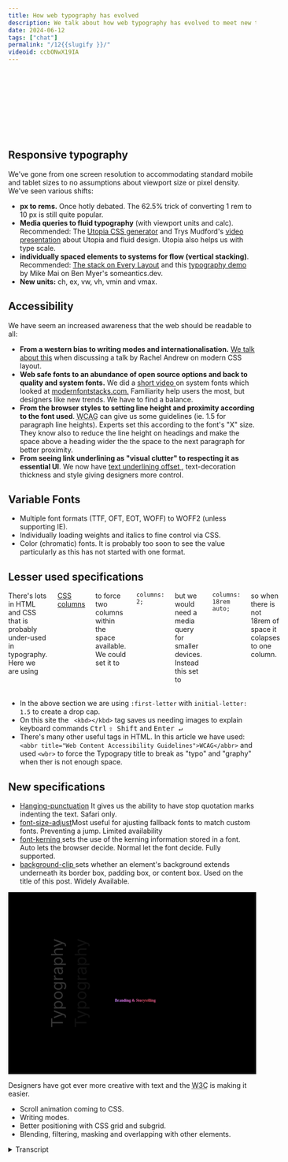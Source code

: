 ```yaml
---
title: How web typography has evolved
description: We talk about how web typography has evolved to meet new technological and social demands.
date: 2024-06-12
tags: ["chat"]
permalink: "/12{{slugify }}/"
videoid: ccbONwX19IA
---
```


<style>       
        .text-effect  {
            margin-block: 1rem;              
            font-size: 7rem;
            block-size:8rem;
            font-weight: 900;
            background:url("/img/typography-title.webp") center;
            background-size:cover;
            background-clip:text;
            -webkit-background-clip: text;   
            color: transparent;
            filter: drop-shadow(0.2rem 0.2rem  black) ;
        }
        
    h1 small{    
      font-size: var(--step-1);
      font-weight: 400;
      font-style: italic;
    }
    .columns{
    columns: 18rem auto;
    column-gap: var(--size-l)
    }
    
    .columns::first-letter{
      font-family: Georgia, 'Times New Roman', Times, serif;
      border: .2rem solid var(--brand);
      padding: .5rem;
      margin: 0 .6rem 0 0;
      initial-letter: 1.7;
    }
    
    
    :root {
      --color:hsl(240, 9%, 14%);
      --c1: hsl(355, 81%, 62%);
      --c2: hsl(293, 93%, 73%);
      --c3: hsl(240, 100%, 81%);
      --gradient: linear-gradient(
        60deg,
        var(--c3),
        var(--c2),
        var(--c1),
        var(--c2),
        var(--c3)
      );
      --scale-start: 0.1;
      --scale-end: 1.0;
      /* 
        linear easing generator
        https://linear-easing-generator.netlify.app/
      */
       --ease-elastic: linear(
        0, 0.186 2.1%, 0.778 7.2%, 1.027 9.7%, 1.133, 1.212, 1.264, 1.292 15.4%,
        1.296, 1.294, 1.285, 1.269 18.9%, 1.219 20.9%, 1.062 25.8%, 0.995 28.3%,
        0.944 31.1%, 0.93, 0.921, 0.92 35.7%, 0.926, 0.94 39.7%, 1.001 47%, 1.014,
        1.021 52.4%, 1.02 56.4%, 1 65.5%, 0.994 70.7%, 1.001 88.4%, 1
      );
      --ease-bounce-out: cubic-bezier(0.34, 1.56, 0.64, 1);
    }
    
    @media (prefers-reduced-motion) {
      :root {
        --scale-start: var(--scale-end);
        --ease-elastic: ease-out;
        --ease-bounce-out: ease-out;
      }
    }
    
    .text {
      font-family:Georgia, serif;
      background-image: var(--gradient);
      font-size: 5rem;
      background-clip: text;
      -webkit-background-clip: text;
      color: transparent;
      block-size:5rem;
    }
    
    @supports (animation-timeline: view()) {
      .box {
        animation: trigger steps(1) both, fade linear both;
        animation-timeline: view();
        animation-range: entry 40% contain 40%;
      }
    
      .text {
        animation: pop-back 1s var(--ease-bounce-out) forwards;
      }
    
      @container style(--animate: true) {
        .text {
          animation: pop 1s var(--ease-elastic) forwards,
            text-gradient 500Ms cubic-bezier(0, 0.55, 0.45, 1) forwards;
        }
      }
    }
    
    @keyframes fade {
      from {
        opacity: 0;
      }
      to {
        opacity: 1;
      }
    }
    
    @keyframes trigger {
      to {
        --animate: true;
      }
    }
    
    @keyframes pop {
      from {
        scale: var(--scale-start);
      }
      to {
        scale: var(--scale-end);
      }
    }
    
    @keyframes text-gradient {
      100% {
        background-position: 10% center;
      }
    }
    
    @keyframes pop-back {
      from {
        scale: var(--scale-end);
      }
      to {
        color: var(--color);
        scale: var(--scale-start);
      }
    }
    
    
    .w-mode{
       writing-mode: vertical-lr;
       font-size: 2rem; 
       transform: rotate(180deg);
       margin:0 1rem 0 0 ; 
       filter: drop-shadow( -3rem 0 rgba(25, 25, 25, 0.339))  brightness(200%);
    }
    
    .box {
    display: grid; 
    grid-template-columns: 6rem auto;
    align-items: end;
    background-color:black;
    padding:5rem;
    }
    
    .box h2{
      margin-inline-start:-1rem; 
      font-size: var(--step-5);     
    }

    code{
      display:inline;
    }

    
</style>

<p class="text-effect">Typo<wbr>graphy</p>
<h2>Responsive typography</h2>  

<p>We've gone from one screen resolution to accommodating standard mobile and tablet sizes to no assumptions about viewport size or pixel density.  We've seen various shifts:</p>

<ul>
 <li><strong>px to rems.</strong>  Once hotly debated. The 62.5% trick of converting 1 rem to 10 px is still quite popular.</li>
 <li><strong>Media queries to fluid typography</strong> (with viewport units and calc). Recommended: The <a href="https://utopia.fyi/" target="_blank" rel="noopener noreferrer">Utopia CSS generator</a> and Trys Mudford's <a href="https://www.youtube.com/watch?v=xd6wSHqGreQ" target="_blank" rel="noopener noreferrer">video presentation</a> about Utopia and fluid design. Utopia also helps us with type scale.</li>

 <li><strong>individually spaced elements to systems for flow (vertical stacking)</strong>. Recommended: <a href="https://every-layout.dev/layouts/stack/" target="_blank" rel="noopener noreferrer">The stack on Every Layout</a>  and this <a href="https://someantics.dev/great-typography-with-modern-css/" target="_blank" rel="noopener noreferrer">typography demo</a> by Mike Mai on Ben Myer's someantics.dev.</li>

 <li><strong>New units:</strong> ch, ex, vw, vh, vmin and vmax. </li>
</ul>

<h2>Accessibility </h2>

We have seem an increased awareness that the web should be readable to all:

<ul>
 <li><strong>From a western bias to writing modes and internationalisation.</strong> <a href='/3'>We talk about this</a> when discussing a talk by Rachel Andrew on modern CSS layout.</li>

 <li><strong>Web safe fonts to an abundance of open source options and back to quality and system fonts.</strong> We did a <a href='/learn/3'>short video </a>on system fonts which looked at <a href="https://modernfontstacks.com/" target="_blank" rel="noopener noreferrer">modernfontstacks.com.</a>  Familiarity help users the most, but designers like new trends. We have to find a balance.</li>

 <li><strong>From the browser styles to setting line height and proximity according to the font used</strong>. <abbr title="The Web Content Accessibility Guidelines">WCAG</abbr> can give us some guidelines (ie. 1.5 for paragraph line heights). Experts set this according to the font's "X" size. They know also to reduce the line height on headings and make the space above a heading wider the the space to the next paragraph for better proximity. </li>

 <li><strong>From seeing link underlining as "visual clutter" to respecting it as essential UI</strong>. We now have <a href="https://developer.mozilla.org/en-US/docs/Web/CSS/text-underline-offset" target="_blank" rel="noopener noreferrer">text underlining offset </a>, text-decoration thickness and style giving designers more control.</li>
</ul>

<h2>Variable Fonts</h2>

<ul>
 <li>Multiple font formats (TTF, OFT, EOT, WOFF) to WOFF2 (unless supporting IE).</li>

 <li>Individually loading weights and italics to fine control via CSS.</li>
 <li>Color (chromatic) fonts. It is probably too soon to see the value particularly as this has not started with one format.
 </li>
</ul>

<section class="wide">

<h2>Lesser used specifications</h2>   

<div class="columns">
There's lots in HTML and CSS that is probably under-used in typography.  Here we are using <a href="https://developer.mozilla.org/en-US/docs/Web/CSS/columns" target="_blank" rel="noopener noreferrer">CSS columns</a> to force two columns within the space available. We could set it to <code>columns: 2;</code> but we would need a media query for smaller devices. Instead this set to <code>columns: 18rem auto;</code> so when there is not 18rem of space it colapses to one column.    
</div>
<br>
</section>
<ul>

<li>In the above section we are using <code>:first-letter</code> with <code>initial-letter: 1.5</code> to create a drop cap.</li>

<li> On this site the <code> &lt;kbd&gt;&lt;/kbd&gt;</code> tag saves us needing images to explain keyboard commands <kbd>Ctrl</kbd>  <kbd>⇧ Shift</kbd> and <kbd>Enter ↵ </kbd> </li>

<li>There's many other useful tags in HTML. In this article we have used: <code>&lt;abbr title=&quot;Web Content Accessibility Guidelines&quot;&gt;WCAG&lt;/abbr&gt;</code> and used <code>&lt;wbr&gt;</code> to force the Typograpy title to break as "typo" and "graphy" when ther is not enough space. </li>
</ul>


<h2>New specifications </h2>

<ul>
<li><a href="https://developer.mozilla.org/en-US/docs/Web/CSS/hanging-punctuation" target="_blank" rel="noopener noreferrer">Hanging-punctuation</a> It gives us the ability to have stop quotation marks indenting the text. Safari only.</li>

<li><a href="https://developer.mozilla.org/en-US/docs/Web/CSS/font-size-adjust" target="_blank" rel="noopener noreferrer">font-size-adjust</a>Most useful for ajusting fallback fonts to match custom fonts. Preventing a jump. Limited availability </li>

<li><a href="https://developer.mozilla.org/en-US/docs/Web/CSS/font-kerning" target="_blank" rel="noopener noreferrer">font-kerning </a> sets the use of the kerning information stored in a font. Auto lets the browser decide. Normal let the font decide. Fully supported.</li>

<li><a href="https://developer.mozilla.org/en-US/docs/Web/CSS/background-clip" target="_blank" rel="noopener noreferrer">background-clip </a> sets whether an element's background extends underneath its border box, padding box, or content box. Used on the title of this post. Widely Available.</li>
</ul>


<div class="box popout">
<p><span class="w-mode">Typography</span></p> 
<h2 class="text pop">Branding & Storytelling</h2>    
</div>


<p>Designers have got ever more creative with text and the <abbr title="Worldwide Web Consoritum">W3C</abbr> is making it easier.</p>

<ul>
<li>Scroll animation coming to CSS.</li>
<li>Writing modes.</li>
<li>Better positioning with CSS grid and subgrid.</li>
<li> Blending, filtering, masking and overlapping with other elements.</li>
</ul>

<details>
<summary>Transcript</summary>                 
<p>[00:00:05] <strong>Nathan Wrigley: </strong>Welcome to the No Script show about modern web design, where we look at what we can build today with minimal software and skills.</p>
<p>Today we&#8217;re talking about how web typography has evolved to meet new technological and social demands. We can&#8217;t cover all the new CSS properties and units or fully explore what is possible with variable fonts, but we might be able to understand modern web typography through its changing history. David.</p>
<p>How comfortable are you with the topic of typography? Now there&#8217;s a leading question.</p>
<p>[00:00:37] David Waumsley: Yeah. not very, I always feel intimidated. We were talking about this earlier. I think we both feel that when people really know their stuff, when they&#8217;ve got design training, they know stuff and it&#8217;s almost a secret language.</p>
<p>I think that&#8217;s a club. Yep. I dunno the secret handshake to get in, but I&#8217;m learning stuff and it&#8217;s becoming more important to me all the time and</p>
<p>[00:01:02] <strong>Nathan Wrigley: </strong>think it never felt at the beginning when I was doing websites, it never felt like an important thing. And then I&#8217;d open up a book. So when books were the way that you learn about the internet, I&#8217;d open up a book and I&#8217;d see.</p>
<p>somebody getting into typography and my eyes would just glaze over. there&#8217;d be charts pointing to the corners of letters and the kerning and all of that kind of thing. And I think I don&#8217;t need to know any of this. it&#8217;s hard enough getting the pixels on the page, just I&#8217;ll use whatever font comes my way.</p>
<p>but you&#8217;re right. And I, feel like a lot of people who have been, very good, capable, thoughtful about typography, I. Maybe they have some background in graphic design, a history of working in graphic design, or maybe they went to some art college or something like that. So there has been a feeling that it&#8217;s in a domain that I don&#8217;t, usually circulate in.</p>
<p>[00:01:53] David Waumsley: I know. And you were showing me some of the books that were on your shelf there. Yeah. You&#8217;ve got things by Elliot J Stock and, what was it? Mark Bolton. Mark Bolton.</p>
<p>[00:02:00] <strong>Nathan Wrigley: </strong>The, the Designing for the Web, it&#8217;s an old book now, but open it up and it&#8217;s full of this typography stuff and, actually interestingly.</p>
<p>I don&#8217;t think that information in that book has probably aged. If you were to look at screenshots of websites, that will be terribly outta date. &#8217;cause that book&#8217;s probably about 12, maybe older, maybe as much as 15 years old, I&#8217;m not sure. the, layouts and the capabilities and the screenshots of the websites, they&#8217;re really out of date now and you almost smirk looking at them.</p>
<p>But the typography information. It looks as fresh today as it ever did. So that&#8217;s curious. It&#8217;s this stuff is old.</p>
<p>[00:02:40] David Waumsley: Yeah. And I think what we&#8217;re talking about is how we&#8217;ve translated some of that historically onto the web here. We&#8217;ve not worried about it &#8217;cause we&#8217;ve been limited in what we could do When we started with the web, when we started, we.</p>
<p>You had those website fonts anyway, but, but I, and I think there&#8217;s also errors that we&#8217;ve never even thought of that you and I both been exposed to you particularly &#8217;cause you&#8217;ve interviewed a lot of people who are knowledgeable about this. So there&#8217;s a lot of things like knowing a readable character length, across the page, something that&#8217;s comfortable to read with, something generally under about 70 characters or something.</p>
<p>Underline in text, which we&#8217;ll talk about links as we&#8217;ll talk about. And, Just generally. also we tended to center things, didn&#8217;t we? Yeah. Blocks of paragraphs, which were hard to read. So I think there&#8217;s a lot of things that you and I would&#8217;ve picked up because it&#8217;s coming even to, those communities in WordPress.</p>
<p>We, pick up from a lot of people knowledgeable in that, about that kind of stuff. But</p>
<p>[00:03:40] <strong>Nathan Wrigley: </strong>yeah. Yeah, whenever I&#8217;ve spoken to somebody who is deeply embedded in this kind of thing, I am profoundly. Interested in the level of detail that you can get to with typography? Yeah, we&#8217;re, obviously, in this episode, we&#8217;re gonna scratch almost none of the surface even.</p>
<p>We&#8217;re just, we&#8217;re just touching the merest bit of it. But when you get into it, all of the different bits and pieces that make up a letter, there&#8217;s so many words that are, ligatures and kerning and all of these different things, and I don&#8217;t know what most of them are. Having a conversation though with these people always leaves me feeling, wow, there&#8217;s a, that literally is a career just in that, just in learning typography.</p>
<p>But, I think it&#8217;s, I think it&#8217;s not, I think the ship has sailed for me. David. No, I think</p>
<p>[00:04:33] David Waumsley: we can start to, we can implement a lot of stuff that sat there. I think what makes me interested in it is. Following on from my last chat, we were talking about how difficult it is with images that I know even from the early web when I could look at somebody who knows typography, they can lay out a beautiful site with text only and I just think I wanna be able to do that.</p>
<p>Yeah. Anyway, shall we bring up the show notes?</p>
<p>[00:04:56] <strong>Nathan Wrigley: </strong>Yeah, indeed. Indeed. Here we go. Okay, I&#8217;ll just quick plug about this website, So you are looking at, if you are looking at this and not listening to it, but if you are listening to it and want to look at it, go to no script show. So that&#8217;s the url, no script show, and then forward slash whatever episode we&#8217;re talking about.</p>
<p>So this is episode 11. no script show slash 11. We&#8217;ll get you to this page. And what a, fantastic start you&#8217;ve made at the top there, David. That looks like an image. Surely it&#8217;s an image. Yeah.</p>
<p>[00:05:32] David Waumsley: it&#8217;s type, it&#8217;s just using, I think, a fairly new property where we can, and I always forget what the name of it, I mention it later in the notes, so we&#8217;ll come to it.</p>
<p>But it&#8217;s a, basically a clipping two type. And then we can put an image showing through, so the, type is transparent and the image underneath it is clipped in it. So yeah, I thought I needed to do something a little bit fancy for this episode, yeah.</p>
<p>[00:05:54] <strong>Nathan Wrigley: </strong>But that is really, lovely, isn&#8217;t it? Because just, the evolution of that in the day when we began, that was possible, but only as an image without a doubt.</p>
<p>and it&#8217;s not. it, I, don&#8217;t know how many people deploy this kind of typography, but that looks profoundly nice. it may not to be ev everybody&#8217;s palette, the colors or what have you, but look at what&#8217;s possible. Yeah. It&#8217;s copy pastable. It is the word typography on a screen.</p>
<p>But you&#8217;ve got all these lovely flowing colors in the background and it really sets it off. It&#8217;s really alive at the very beginning, so Bravo. Lovely job. Yeah, thank you.</p>
<p>[00:06:34] David Waumsley: okay. Should we start with, we&#8217;re looking at changes, so we&#8217;ll start with the biggest change probably is the, responsive web and how typography had to change.</p>
<p>So</p>
<p>So we&#8217;ll start talking, I think about responsive typography because we&#8217;ve gone from that single screen resolution that we could all work to.</p>
<p>So it&#8217;s similar to print. Then we&#8217;ve gone to. Responsive when we first got our sort of standard sizes for our most mobiles and tablets to now when we can make no assumptions about the viewport size of that our users have, or the pixel density as well that comes with those devices. So we, that&#8217;s meant that we&#8217;ve had quite a few shifts really, that the first one is from pixels to Rems as our unit for working with type.</p>
<p>And I think with that I&#8217;ve put down that it was once hotly debated. and it was up till quite recently, I think, with a lot of people still preferring pixels, still backwards looking on this, but I. And we were talking about this earlier, it&#8217;s, been a recommendation for s from the W three C since we&#8217;ve had CSS three, which is going back to 1999.</p>
<p>So 20,</p>
<p>[00:07:52] <strong>Nathan Wrigley: </strong>25 years that everybody&#8217;s ignored it. Yeah, but that&#8217;s because that&#8217;s, largely because. They weren&#8217;t able to use it. The browsers didn&#8217;t keep up. Exactly right. Exactly. Yeah.</p>
<p>[00:08:05] David Waumsley: And I think it still continued on because, It&#8217;s, not just that, that the technology wasn&#8217;t there to allow us with rems, it&#8217;s just that we&#8217;re so used.</p>
<p>people have to convert often from a pixel perfect design onto the web, and they&#8217;re used to working with pixels rather than, having something which is just non-static at all with rems. But I think the argument&#8217;s over, and I don&#8217;t think you&#8217;ll find any experts that will. For pixels now because of the accessibility, because of the fact that it is.</p>
<p>you&#8217;re unable a user&#8217;s unable then to change their browser settings if they want something large and have that honored and have everything, proportionately changed. So I think REMS is definitely it because it&#8217;s more manageable, it&#8217;s more scalable. You, can change your mind about the overall size quite easily by changing the root percentage.</p>
<p>[00:08:59] <strong>Nathan Wrigley: </strong>But, I guess a reason for. This not becoming the default also is because it&#8217;s so much less intuitive to understand. It&#8217;s there&#8217;s, some weird number that you put in there which isn&#8217;t necessarily an integer. And because of that it&#8217;s hard to ga gauge what that means. And based upon what you&#8217;ve got as the root font size them, it might look different.</p>
<p>Whereas with a pixel you put in 30 and assuming you&#8217;re using the same font throughout the website, you know what that&#8217;s gonna look like. And. 15 will be smaller by this exact amount, and 50 will be bigger by this exact amount. But, but it doesn&#8217;t allow for the capacity to change it. I guess a trick in the page builders that we&#8217;ve used is to use media queries and then change the font size within the mobile view and all of this kind of thing.</p>
<p>But, better to just set it up once and get it right with, leading onto the next point, media queries and fluid typography.</p>
<p>[00:09:59] David Waumsley: Yeah, exactly. REMS on their own. I, suppose they weren&#8217;t as convincing us pixels and why the debate went on until we really got, viewport units and calc allowing us to move from media queries where we&#8217;re saying, okay, it&#8217;s gonna be this pixels at.</p>
<p>This view port width and there&#8217;s gonna be, now we&#8217;ve moved to fluid tire topography where we can use Cal and let the browser calculate it first. So I guess why the, why we&#8217;ve everybody&#8217;s accepted REMS now is because of the fact we could use fluid typography and we&#8217;ve got these generators that takes all of the chore outta the maths.</p>
<p>And my recommended one is the utopia. One, and there&#8217;s a presentation I&#8217;ve linked to it on the show notes there, which is worth watching by Tris Midford, who talks about not only their tool and what they&#8217;re doing with it, but just generally fluid design. And it&#8217;s made it so much easier because now, if I want to do anything now, I just go over to their tool and I say.</p>
<p>And it starts with pixels. You put in what you want, right at the smallest size, your base layer</p>
<p>[00:11:04] <strong>Nathan Wrigley: </strong>going. Yeah. Yeah.</p>
<p>[00:11:05] David Waumsley: You say, what do you imagine the pixels to be there? What do you imagine its largest size that you are accommodating. Put the pixel value expected and it does the calculation between those two points.</p>
<p>And it also allows you to change the typography scale, which is. Another thing again, which makes typography so much better. It&#8217;s like musical notes. There are set types of scales that you do, so the spacing, and it will do all that for you. So as it&#8217;s condensing down to a mobile, the type of scale that you might have at a large size.</p>
<p>There needs to be less space between, the lettering and stuff. the text itself,</p>
<p>[00:11:39] <strong>Nathan Wrigley: </strong>I, confess I&#8217;ve not used that tool, but it sounds like a really valuable thing. So just in case you&#8217;re listening to this on the audio, Google Utopia, CSS generator, and if you are able to get to our show notes, there&#8217;s a link.</p>
<p>Directly there, so I should probably check that out. I confess I didn&#8217;t.</p>
<p>[00:11:58] David Waumsley: No, there&#8217;s a num I, I&#8217;ve done a small video where I&#8217;ve mentioned it as well and using it, and I, it&#8217;s my favorite one. There&#8217;s a lot of ones out there. Why I like it is because they&#8217;re, they use it all the time. There&#8217;s a few good designers.</p>
<p>Andy Bell is one of them who uses it. All the time. and they&#8217;re using it in Clear Left, which is, Jeremy Keith&#8217;s agency as well. So they&#8217;re supporting it. So they&#8217;re really keeping up to date on things that are changing with typography as well. So that&#8217;s why I like theirs above all others, but Okay.</p>
<p>Yeah. Yeah. and it&#8217;s got other things that go with it. Spacing as well, which I used. yeah, so I think, yeah, I never connected the dots until we started talking about the whole REM thing, but I think it&#8217;s, everybody&#8217;s jumped to rems when you can see, you can use the fluid typography.</p>
<p>So that seems to be the way I.</p>
<p>[00:12:47] <strong>Nathan Wrigley: </strong>We should probably say at this point what the fluid ty, what fluid typography is, and if you&#8217;ve never en encountered it, and you are using, I don&#8217;t know, media queries to change bluntly, you&#8217;ve got a, I don&#8217;t know, a, font sizing pixels for desktop, a font sizing pixels for tablet, and a font sizing pixels for anything less than tablet.</p>
<p>Call it mobile, then. This is different. This is where the, this is the allowance with fluid typography. That the, width, it&#8217;s, it is a complete linear scale. If you, enlarge the, view port, given the constraints or what, what CSS you use, the typography will just grow proportionately and then reach some sort of maximum.</p>
<p>So if you&#8217;re on, like a giant eight K monitor, it&#8217;s not, gonna be truly enormous. It&#8217;ll max out at some point that you set. But, it&#8217;s beautiful watching it when you actually just grab the handles of your browser and reduce, enlarge, reduce enlarge, and you see the font size growing and shrinking.</p>
<p>And actually if, you think about that&#8217;s what we should always have had. I. I wish we had that, but we didn&#8217;t, tech technology didn&#8217;t allow for it, but that&#8217;s exactly what you want, right? I&#8217;m on this size device and it&#8217;s halfway between this and this. So the font is there and it&#8217;s perfectly aligned for the viewport that I&#8217;ve got.</p>
<p>Yeah. it&#8217;s a shame that it&#8217;s now a new thing rather than this has been around forever and ever since the dawn of the internet. And it&#8217;s a kind</p>
<p>[00:14:13] David Waumsley: of compromise with it. &#8217;cause I think when it first came out with the fluid typography, it was just saying, oh, we could use viewport width now to do everything right.</p>
<p>And then you realize that you have to anchor that a little bit with a REM in there to make sure that, because if you do that, then users can&#8217;t zoom out on their browser. So you there&#8217;s a strange anchor and the mass of it become very difficult. So you are not absolutely fully assure, unless you, move.</p>
<p>Your browser to see how it&#8217;s responding. But it does get over that big hiccup in the fact that once where we have used the responsive to set them to our known mobiles and tablet sizes, we found that many are just before the break point that you might be reaching and then suddenly their text is out proportion to the size of their device.</p>
<p>Yeah. And you get this horrible jump in, so it gets rid of that. Yeah. And it&#8217;s, it is lovely, isn&#8217;t it? yeah. I think another thing that&#8217;s changed, at least for me, this might be my ignorance, but there&#8217;s a sort of move away, I think from our browsers would generally sort out the spacing on an element by element.</p>
<p>Basis, or we would style elements. we would put the margins of the paddings that we wanted on our individual elements. Now, I think there&#8217;s more of an interest in looking at flow because we want to control uniformly the. The space that we&#8217;ve got between our paragraphs and stuff. So there are a couple of, again, a couple of things that I would recommend for this.</p>
<p>One is the stack, which is on every layout, which is, again, Andy Bell, who I&#8217;ve mentioned, and probably a key person behind this is Hayden Pickering, because 10 years ago now, he came up with something called. atomic, which you called the No, it was the Lobotomized Owl. Oh, this little selector.</p>
<p>yeah. Yeah. it&#8217;s, he always had this problem, so if you put pad in padding on the bottom of your paragraphs, then the last paragraph would always have that padding that you didn&#8217;t want. So he&#8217;s used this little technique to be able to. Effectively set it on the top of your paragraph, but by using these Lobotomized owl, it&#8217;s a child so that, so he doesn&#8217;t select the first one.</p>
<p>so there&#8217;s something that you can uniform the spaces. And there&#8217;s also a wonderful demo as well. Definitely recommended. I wanna watch it again by, Mike. May who&#8217;s a really good person on typography and he is got lots of tools as well, that you can use, but is on a show by Ben Meyers called some antics Do dev.</p>
<p>Oh, that&#8217;s clever Semantic. I love what a clever name. Yeah, And you&#8217;ve gotta watch that. if you&#8217;re really into typography, I&#8217;ve gotta watch it again. &#8217;cause I didn&#8217;t, it went over my head. But it really discusses that whole idea of flow and he sets it more manually. But, yeah, and I think that&#8217;s a kind of fairly new thing.</p>
<p>[00:17:07] <strong>Nathan Wrigley: </strong>Again, links in the show notes, both of those things. The stack and the typography demo by Mike May, my, I&#8217;m not sure, is in the show notes. And then we&#8217;ve got these new units, which honestly I don&#8217;t know anywhere near enough about, so I&#8217;m hoping that you are actually gonna school me here. This&#8217;ll be interesting.</p>
<p>Yeah,</p>
<p>[00:17:27] David Waumsley: I&#8217;m pretty poor on them. One that I do use. So we&#8217;ve got ch which is for character, so we can set our. Width of things by the character length, which is really, useful for that problem that I mentioned earlier about the fact that we tend to, or I did, tend to put too many words. I. On a full view.</p>
<p>so it&#8217;s not very readable. You can set with your character length, and that&#8217;s what I&#8217;m doing actually on the site that you&#8217;re looking at. So what&#8217;s setting the length of the inner container here is the characters. I think it&#8217;s set at 70. So effectively the text within that can expand beyond that. So a lot of people are using that in part of the responsive design.</p>
<p>if you set that maximum on all of your paragraphs, then wherever you&#8217;re gonna place &#8217;em in your design, you know it&#8217;s going to be. Fairly readable, you said?</p>
<p>[00:18:15] <strong>Nathan Wrigley: </strong>Yeah. That&#8217;s</p>
<p>[00:18:15] David Waumsley: interesting.</p>
<p>[00:18:16] <strong>Nathan Wrigley: </strong>Okay. That&#8217;s fascinating.</p>
<p>[00:18:17] David Waumsley: Yeah, and something I don&#8217;t think I&#8217;ve ever used yet, which is X, the Ex.</p>
<p>Which is ex Yeah. I&#8217;ve never used this. No, it&#8217;s based, it&#8217;s a little bit like M&#8217;S are based on the, the font, M size, and we get REMS from that because we get root elements. X is the same. It&#8217;s something in typography, which again, I don&#8217;t understand, which is set in the, height of the X basically is something measuring.</p>
<p>So when you get clever people like Mike May, who knows how to use these, they will actually use that value for setting the heights. They will use that for. Knowing what is the correct line height to put according to the font that you&#8217;re using? Yeah,</p>
<p>[00:18:59] <strong>Nathan Wrigley: </strong>this rings a bell. it&#8217;s got, it has got some characteristic of the letter X, hasn&#8217;t it?</p>
<p>And I can&#8217;t remember why that letter in particular. Maybe it&#8217;s just got certain height or width ratio. Yeah. Can&#8217;t remember, but yeah. Okay. That&#8217;s fascinating. So not the letter X, but EX in this case. Yeah,</p>
<p>[00:19:18] David Waumsley: EX in this case. I&#8217;ve never used it yet, but it&#8217;s really for, if you do understand that you might be setting certain things against the, X value of the font if you really understand the font you are using.</p>
<p>So you are styling into that. Yeah, it goes a bit above me. And then of course we got the. We&#8217;ve already talked about them. We&#8217;ve got the sort of a viewport width of Viewport height. We can start using an viewport minimum of Viewport Max. And someone like Mike May, again, I really don&#8217;t use V Max yet, but he might use it to section the sort of space he will put on sections of his site.</p>
<p>So his header, his footer, his main, The leftover space at the bottom, he&#8217;ll be setting this to percentage. So depending on the browser itself, it will allow a little bit more space or less as needed. So again, it&#8217;s, it&#8217;s one way of doing it. But again, I use other things in Utopia for spacing to, set spacing so it changes according to the size of the viewport.</p>
<p>So there&#8217;s lots of different ways to skin this particular cat, I think.</p>
<p>[00:20:19] <strong>Nathan Wrigley: </strong>Yeah. And no doubt a Google around each of these will give you, yeah, a lot more information. But yeah, some of those a mystery to me. Some of them I&#8217;ve definitely used. Okay. Shall we move on? Yeah. Yeah. Accessibility.</p>
<p>[00:20:33] David Waumsley: again, that&#8217;s a big.</p>
<p>awareness boost that we&#8217;ve had recently over accessibility, maybe because it&#8217;s becoming law for us. So if we do it professionally, I guess we should be aware of these things. So there&#8217;s a lot of changes there. we&#8217;ve talked about this before. There&#8217;s, we&#8217;ve really gone from this western bias on the web to now having writing modes and internationalization.</p>
<p>Yeah. So we, I think we talked, Rachel Andrews talked about that when we were talking. I think it was in episode three when we talked about how we need to know this concept to know our CSS layouts. But there are lots of other things coming along with that. I noticed, I was just listening to the latest release, on Chrome where they have started to put in place something so you can.</p>
<p>Deal with, Chinese, Japanese, and Korean characters and stuff, and kind of space those out, Oh, interesting. That&#8217;s a big shift. Interesting. Yeah. Okay.</p>
<p>[00:21:34] <strong>Nathan Wrigley: </strong>Yeah. So we were saying before the call began, weren&#8217;t we before we hit record, at least that, at least I don&#8217;t, really even think about the, web as, a Chinese.</p>
<p>Character thing. Yes. if I ever see something like that, I, I&#8217;ve clearly strayed into an area of the web that I can&#8217;t access &#8217;cause I can&#8217;t read Chinese. But just think of the population and the fact that all of these browsers in the past, at least anyway, were really configured for, left to top to bottom.</p>
<p>Yeah. and the character set being, a Latin alphabet. And of course most of the world don&#8217;t, use any of that. But, but we&#8217;re educated to think about that. and even, the things that we&#8217;ve been talking about, the ex is based upon the, Latin character X and so on. And I don&#8217;t even know where to begin with typography with.</p>
<p>I don&#8217;t know, a Chinese character set. I, no idea what the concerns are there. I do know that there&#8217;s a history of, calligraphy and making those characters look beautiful. I would say even more so than we have in the West with our typography, that there seems to be a real heritage in, I. when they paint the Chinese characters, making them look beautiful and adding weight to certain strokes so that they enlarge in one part and diminish in another, and then, tail off into sort of, almost nothingness.</p>
<p>I. Yeah. And, yeah. Fascinating. I&#8217;d, love to get</p>
<p>[00:23:10] David Waumsley: into that. It&#8217;s interesting &#8217;cause I think the new things that you brought out for them is, a word break and auto phase for them. And also trimming because how, how their text is getting aligned in the sort of spacing isn&#8217;t. Always perfect on the web and kind of, this is all still new stuff.</p>
<p>It seems incredible that you should have such a large population of people Yeah. Who have not been accommodated so far on the web. But that&#8217;s definitely a change and it knocks onto us. &#8217;cause even if we never deal with those, we&#8217;ve had to understand things like Flexbox and grid layouts in terms of writing modes.</p>
<p>We&#8217;ve needed to have that concept to be able to align things properly. So yeah, that&#8217;s a massive change. Shall I move to the next thing? sure. That is our shift away from what we had when we started, which was only web, say fonts or system fonts to this abundance of open source options. Google fonts particularly, and then back to, I think I.</p>
<p>And it&#8217;s not, this is, this keeps going backwards and forwards I&#8217;m sure to a few quality fonts that you use that have all the character sets that are, flexible or a trend a bit back to considering system fonts again, I. So I did a little video on that one before, which was <a href="/cdn-cgi/l/email-protection" class="__cf_email__" data-cfemail="d3bfbcbcb8babdb493bebcb7b6a1bdb5bcbda7a0a7b2b0b8fdb0bcbe">[email&#160;protected]</a>, which allows you to see what, what fonts are available on different systems.</p>
<p>And you get a little screenshot of it as well, so you can see how they might pan out if you do want to use them. But there&#8217;s a real, I. I think from a accessibility point of view is the fact that probably what helps people with dyslexia above anything else or other things is familiarity. So if it&#8217;s your system font that you&#8217;re using for your body text, if that&#8217;s an apple.</p>
<p>What we should be seeing there, I think should be San Francisco on your screen. this is a variable font. It&#8217;s a, font that we couldn&#8217;t license and, for many people that&#8217;s just gonna be familiar. So it&#8217;s a good font to use perhaps, rather than bringing in a custom one where we don&#8217;t need to, where it doesn&#8217;t add any extra value.</p>
<p>[00:25:19] <strong>Nathan Wrigley: </strong>Yeah, I think we all got a bit carried away when Google fonts came around, didn&#8217;t we? Dumping, just dumping every kind of imaginable font that we could because it looked quirky and interesting. And I, think you&#8217;re right. I think there&#8217;s definitely a move away from that, in the WordPress space and CMS space and, webspace, localizing those fonts, I guess is a, recent endeavor.</p>
<p>But, GDPR and all that kind of thing. But, but I, think you&#8217;re right. I think going back to system fonts and something which is familiar. for functional text. Text, like we&#8217;re seeing on the screen now where we&#8217;re just trying to get information from us to you where the flare and the novelty of it is really not the point then.</p>
<p>Yeah. But obviously if I was to go to, I don&#8217;t know, the latest band&#8217;s website, the latest pop stars website, where that sort of creativity is trying to be emphasized. Maybe the bit about how tickets, how much tickets cost, and where the venue is. Maybe that&#8217;d be a web safe font. the bit about, what the artist does and who they are, especially the headings.</p>
<p>You you, still feel you&#8217;ve gotta go a bit knots with that because, &#8217;cause it, that&#8217;s part of the whole typography thing is allowing you to be creative. But I&#8217;m like you, but maybe it&#8217;s &#8217;cause I&#8217;m old and my eyes are starting to fail a bit more. I&#8217;ve got glasses on and things I want, I would just want clarity.</p>
<p>I just want everything to be, the contrast between the background and the font. To be clear, I need it to be readable. I need it to be spaced out and I, I honestly don&#8217;t care too much for the, for the snazzy fonts.</p>
<p>[00:26:55] David Waumsley: Yeah, and I, just think, obviously with the other pressures, the kind of green pressures and the speed pressures as well, that, if there&#8217;s not a good reason to argue for a custom font, we don&#8217;t necessarily stick it in and, but that&#8217;s not been my thinking.</p>
<p>For the last 10 years, it&#8217;s been like, woo. Which, of all these fonts that, Exactly.</p>
<p>[00:27:14] <strong>Nathan Wrigley: </strong>Which one might Crow are in? But don&#8217;t you have, I can&#8217;t remember the last time this happened to me, but when you stumble across a website where they&#8217;ve just got text, so imagery is out the window, it&#8217;s just, plain background.</p>
<p>Yeah. Beautiful typography, something clear, readable. They&#8217;ve obviously thought about the layout a lot. Yeah, it really does. It compels you. It just sucks you in, Yeah. it, it&#8217;s, really profound what fonts can do. In fact, we said this before we began the show. The. A website where clearly somebody&#8217;s put a lot of effort into fonts and making their typography look amazing.</p>
<p>It it really knocks it out the park. It takes something ordinary and makes it into extraordinary, but it, I don&#8217;t end up looking at the font particularly. I just get this profound sense. Oh, that&#8217;s clever. That&#8217;s really beautiful. Yeah. I&#8217;m now gonna go and explore what font that is and what the wits that they&#8217;re using and all of these kind of things.</p>
<p>But, yeah, sorry, digression.</p>
<p>[00:28:14] David Waumsley: Yeah, no, that&#8217;s fine. the next point in some ways I think I&#8217;ve made it already, but, perhaps a trend in that from moving to browser setting the line heights and stuff, or as individually doing it to, and proximity according to fonts use. So in some ways we have some guidance about line height is usually the biggest problem for people not being able to read.</p>
<p>When you&#8217;ve got your paragraphs and you&#8217;ve not got the right amount, and you can go to something like war gag. the, actually there&#8217;s another little thing on there. If you hover over the wagg, you&#8217;ll see I&#8217;m using, oh, it&#8217;s under lined with a, I&#8217;m using the abbreviation here. Another bit of typography.</p>
<p>the web content accessibility guidelines. Oh, sadly,</p>
<p>[00:28:56] <strong>Nathan Wrigley: </strong>our video platform doesn&#8217;t pick that up. That&#8217;s interesting. Ah, that&#8217;s, but, I am hovering over something and on my screen.</p>
<p>[00:29:03] David Waumsley: Ah, interesting. Oh, I can</p>
<p>[00:29:04] <strong>Nathan Wrigley: </strong>see it. And, it, there, there&#8217;s a little, like a, tool tip if you like, that&#8217;s the browser has provided, which pops up to, to give me the context of that.</p>
<p>But on, on the video, it&#8217;s not come through. There&#8217;s, there must be some reason for that. But anyway, there we go. And I think,</p>
<p>[00:29:19] David Waumsley: there&#8217;s more awareness of lots of things about giving line height and, the experts will know how to do that against the, fonts. The waggle will give us guidelines, like it should be roughly about 1.5.</p>
<p>it&#8217;s a unitless height, so it takes the value of the. The unit for the font that you&#8217;ve said. and there were other things that I wasn&#8217;t aware of until recently is the, and it&#8217;s probably failing on this site. the idea of proximity, the idea that we need to leave a little bit more on a header when there&#8217;s some paragraph text underneath it.</p>
<p>The, on the header itself, the space above it needs to be more than the space before you get to the paragraph. So the proximity of the header two. The paragraph underneath is grouped together, and that makes for better reading. So these, yeah, it&#8217;s</p>
<p>[00:30:05] <strong>Nathan Wrigley: </strong>interesting. I&#8217;ve always found that to be strange when you look at that, when you see it on somebody else&#8217;s website.</p>
<p>I. It looks correct, but when you are in the weeds and you are looking at, let&#8217;s say, I don&#8217;t know the, padding above a heading, I always want to get rid of it. I want it to go away. But, then when I look at it on the front end, oh yeah, no, that, that looks right because it, you do need to give that little bit of breathing space, don&#8217;t you?</p>
<p>That bit&#8217;s finished. We&#8217;re now onto a new heading. There needs to be a, proportionate gap to show, okay, this is an H four. There&#8217;s a. There&#8217;s something going on there. This is an H three something and this is an H two something else. but I, always, have this intuition. I want to erase it, but I generally don&#8217;t.</p>
<p>[00:30:51] David Waumsley: Yeah. It&#8217;s just that, it&#8217;s just so you can see what content belongs with what which kind of belongs with the content below. Just proximity is one of those things which I&#8217;m becoming more aware of all the time. as you listen to more people who know UX design and have that. Formal training.</p>
<p>I&#8217;m just looking</p>
<p>[00:31:05] <strong>Nathan Wrigley: </strong>for it on this page. And we, you don&#8217;t really have too much use of that, do you? You&#8217;ve got these great big, I&#8217;m guessing these are H twos or something like that, but, it should be, if</p>
<p>[00:31:14] David Waumsley: I&#8217;ve done it I probably haven&#8217;t, it should have a little bit more space above. Oh, it definitely does.</p>
<p>There&#8217;s,</p>
<p>[00:31:20] <strong>Nathan Wrigley: </strong>it looks like it, there&#8217;s a little, you probably can&#8217;t see on the screen. There&#8217;s a little gray box here and the distance between the v and the box. Oh, no, it definitely is. There&#8217;s definitely a little bit more. Okay. Alright, Rob.</p>
<p>[00:31:34] David Waumsley: the, next point under accessibility was just a, move, that we&#8217;ve seen, I think recently about earlier we tended to see underlining as visual clutter.</p>
<p>something that you, on your links I&#8217;m talking about here, to now respecting it as a essential. UI and I think we&#8217;ve been given some new tools that go along with that one that I most and I&#8217;m using it all the time. If you see that, yeah, you are where the links are there, there&#8217;s a, bit of a space between it, and that&#8217;s because of the new property, which is the textline, underlining offset where you can actually offset that line.</p>
<p>So we, none of the descendants are touching on it. and also you can set the. Thickness of that line as well. You can make it a little bit thinner and obviously you can color it. So we&#8217;ve got a lot more control over our links. Now</p>
<p>[00:32:23] <strong>Nathan Wrigley: </strong>I really like what you&#8217;ve done here. So obviously the descender, the G here in, in whatever font this is not particularly, it&#8217;s not particularly long.</p>
<p>The G doesn&#8217;t descend that far. Yeah, but still. The, little gap that you&#8217;ve got here, which is bigger than I would expect normally is nice. it really does make that kind of feel like it&#8217;s, I don&#8217;t know, it&#8217;s not breaking up the, flow when my eyes going from left to right and reading through it, that line is out the way.</p>
<p>Yeah. So I&#8217;m able to read it as normal text and keep going. and I do the fact that the line isn&#8217;t broken up. and, sorry, one last thing. And I do think that this has to become the default, doesn&#8217;t it? I think we all just need to settle on underlining is the way to do it? Yeah, just let&#8217;s all go back to underlining please.</p>
<p>I.</p>
<p>[00:33:10] David Waumsley: It&#8217;s become a, I think, setting also this offset, is quite nice. And I think some people have put it in their CSS resets if there&#8217;s no other style against it or class against it that will be there. Stephanie Eccles does that and and I think that&#8217;s. A really, it&#8217;s only recent this, that we were able to do it.</p>
<p>So I can see why people are wanting to remove stuff, even though you do break up the line by default of browsers. If there is a descender, it can be a little bit uncomfortable to read. But yes, I think the argument now is that we should, and, to be honest, we&#8217;re just going back to arguments that we&#8217;re there from the nineties, so we,</p>
<p>[00:33:47] <strong>Nathan Wrigley: </strong>yeah.</p>
<p>[00:33:47] David Waumsley: Jacob Nielsen, who was always saying, you must underline your links. You must underline your links. And somehow we got designers got into the idea that it was just a bit clutter and we&#8217;ll remove it, it&#8217;s fine and it really isn&#8217;t fine. And the way to know that is just imagine I. That you can&#8217;t see color, and then you&#8217;ll know it&#8217;s not fine.</p>
<p>And imagine that. Yeah, that&#8217;s a nice</p>
<p>[00:34:06] <strong>Nathan Wrigley: </strong>way. Yeah.</p>
<p>[00:34:07] David Waumsley: Simple. Or, imagine that your device is a black and white device, a monochrome device. Yeah. And suddenly you&#8217;ve removed what the web basically is. It&#8217;s,</p>
<p>[00:34:17] <strong>Nathan Wrigley: </strong>yeah. That&#8217;s really a good point. Yeah. That&#8217;s a perfect encapsulation of why. It needs to be that way.</p>
<p>If you are, if you cannot see color, just imagine it in black and white. And here it&#8217;s pretty clear. Also, I guess your, the, line height, the gap between the, this, row of text and this row of text is enough to allow that. To breathe, if Yeah. So the, under, let&#8217;s, yeah, this is a better example &#8217;cause you can see more of it.</p>
<p>The underline here, you&#8217;ve got the offset, which is quite generous, but still not too much. But it&#8217;s still not interfering with the road. Be below the, the line below it. This is still not being interfered with by this. And you can actually see that in the. The way it&#8217;s being highlighted. So that&#8217;s nice. nicely Don David,</p>
<p>[00:35:03] David Waumsley: basically.</p>
<p>Okay, we&#8217;re using system fonts here, so I&#8217;m not actually sure whether, the line height is right on yours as it is on the one that I see on the Interesting. So, it&#8217;s a bit of a guesswork on that, I think. Anyway. Yeah, so I think that&#8217;s definitely a move. And it was, it&#8217;s down to the fact that we had frameworks like Bootstrap, which were hugely popular, that didn&#8217;t underline their links by default.</p>
<p>It&#8217;s changed now. Bootstrap. Yeah. But anyway. Okay. Should we move on to the</p>
<p>[00:35:29] <strong>Nathan Wrigley: </strong>next</p>
<p>[00:35:29] David Waumsley: bit</p>
<p>[00:35:30] <strong>Nathan Wrigley: </strong>of technology? Yeah, we&#8217;d better race, actually. We&#8217;re on. Yeah, we&#8217;re on. not, I&#8217;m not sure exactly how long, but we&#8217;ve added up quite a few minutes. So let&#8217;s just put the, put the pedal to the metal. Is that what they say?</p>
<p>Something like that. There&#8217;s a lot to</p>
<p>[00:35:42] David Waumsley: cover here. Yeah. Variable fonts. We can cover them. Fairly quickly. there&#8217;s a big, change in the fact that we used to have to support multiple font formats. &#8217;cause there&#8217;s a whole history with them. So we had the TTF, the OFT. I can&#8217;t remember the what they stand for now.</p>
<p>But no, there were a whole history, I think you know, the true type form. There&#8217;s the first one that was Microsoft and Apple getting together back in the eighties. And then you get. Variations that have come on those to make them fit better with the web. Things like, I think the OFT added ligatures and things like that.</p>
<p>And then we&#8217;ve got the embedded ot, which was the one to work very well with IE. And then finally the world, worldwide web consortium got together and had a body for, fonts. And then that&#8217;s when we got Wolff.</p>
<p>[00:36:35] <strong>Nathan Wrigley: </strong>Honestly, if you, if you get me to transcribe this with AI software, the last paragraph you just said will be so interesting.</p>
<p>[00:36:45] David Waumsley: So, we get the web open font format, which is what we&#8217;ve got. And from 2010, so this is really the recommendation from the Ws. Three C from 2010, and then they further optimize it. So we get WF two now support is there for WF two. So we&#8217;ve basically gone from having to support all these, this history of formats to really being able to pretty much, unless we need to support IE, to get away with WF two, which is wonderful.</p>
<p>Yay. Yay. What do, yeah. And the, great thing about this, which leads us really to the variable fonts is the fact that, the. That&#8217;s the format for variable fonts, and I think that&#8217;s the big trend now is the fact that instead of having to load individually the weights or the italic versions of the font that we&#8217;re using, is that we can have this all within the one WF two format and use CSS to fine control the weights.</p>
<p>So if we want some. Bizarre weight. So we want it, instead of it going from 300 to 400 and we want 3, 2, 5, or something as the exact weight, we can do it with the variable fonts. And if we want our italics to slightly slant in a different way, we can do it with the CSS. So I think that&#8217;s really exciting, at the moment that we can do that.</p>
<p>Downside, of course, is that you. if you&#8217;re only using a couple of weights or something and you&#8217;re not using all this extra, then they are a bit heavier than loading those individually. And finally, yeah, we put down, which I think we&#8217;ll just skip &#8217;cause I think we&#8217;ll need to come back to it &#8217;cause I don&#8217;t understand it.</p>
<p>Color or chromatic fonts. Chromatic is the correct</p>
<p>[00:38:25] <strong>Nathan Wrigley: </strong>word. no. I have no understanding of this. Anyway. It&#8217;s a thing.</p>
<p>[00:38:29] David Waumsley: It&#8217;s a thing. Yeah. And actually it brings in a new format. I think it&#8217;s taking one of the old formats with SVGs and I think there&#8217;s not clarity over what that is. There are some, Google fonts out there, which are chromatic fonts that you can play around with.</p>
<p>I, don&#8217;t quite get the value yet because I</p>
<p>[00:38:45] <strong>Nathan Wrigley: </strong>don&#8217;t, yeah, I&#8217;m on trying to understand what the purpose is, if you, we can set the color of a font fairly straightforwardly in CSS I&#8217;m interested to see what the benefit is. What, are we getting out of it? Is it that fonts can be, I don&#8217;t know, can there be gradients in font colors, or.</p>
<p>I, yes,</p>
<p>[00:39:04] David Waumsley: exactly. I think it&#8217;s exactly that and I think, you can do a lot of the tilting and rotating and stuff of your fonts, which can create some lovely effects. But in the ones that I&#8217;ve seen around, the only thing where I could see I&#8217;d use it and, effectively it&#8217;s no dissimilar from what I&#8217;m doing on the top header of this post where I&#8217;m got an image coming through.</p>
<p>So where I&#8217;ve seen a color font being used, say it&#8217;s saying the word pizza and the background, the images of pizza and. Think, I&#8217;m not going to load this quite heavy color font to do that when I can do it with a, kind of simple. Clip masking like this for myself, so yeah. Yeah. The value&#8217;s not there yet for me.</p>
<p>Okay. We&#8217;ll have to see. Perhaps I don&#8217;t understand it. yeah. Alright. That&#8217;s</p>
<p>[00:39:45] <strong>Nathan Wrigley: </strong>variable. Fonts. Now we&#8217;re onto some lesser used specs.</p>
<p>[00:39:49] David Waumsley: Yeah, I just wanted to mention a couple of things on typography &#8217;cause they were relatively new to me, so I put an example up on there. So something which is really when we&#8217;re talking about responsive again, it&#8217;s not used and that&#8217;s CSS columns.</p>
<p>And actually this is so cool. This is so great. Yeah, it&#8217;s, it is just simply that you can set. Columns for any of the things that you want, and you can make it responsive. It&#8217;s not by default. So if we have a column count of two, it wouldn&#8217;t be responsive. We&#8217;d, we would need a media query. But what I&#8217;ve done on here, because there is a, limited space anyway, I&#8217;ve put it so it&#8217;s just magic numbers with this, but I&#8217;ve put it at 18 res here.</p>
<p>So it&#8217;s created two columns while there&#8217;s more than the 18 res to it. But if you. If you zoom in on this one, it will just automatically,</p>
<p>[00:40:36] <strong>Nathan Wrigley: </strong>see what we get. Oh, collapse. Probably make that in the center. Zoom. Let&#8217;s put that right in the middle there. So I&#8217;m gonna collapse the screen. We&#8217;ve still got two columns.</p>
<p>And there look, there we go. There&#8217;s some magic moment there. It collapses down into the one column. That&#8217;s super useful. That&#8217;s great.</p>
<p>[00:40:54] David Waumsley: So sometimes we just, bring in grid and all of that stuff where we could simply do it with CSS columns. It&#8217;s been there for some time. I think the spec&#8217;s been tightened up.</p>
<p>I think, It&#8217;s, Rachel, Andrew has been working on this as well, who worked on grid quite a lot. So anyway, it&#8217;s just a really cool trick which gets ignored. And I think there are lots of other little things which I&#8217;m just becoming aware of. So I&#8217;ve put a drop shadow in there. It&#8217;s another little bit of, on the t on my paragraph there, it&#8217;s.</p>
<p>If you see that it&#8217;s, I&#8217;ve styled it slightly different, used a different font, and it&#8217;s going over one and a half of the text a little bit more because I&#8217;ve put a little border around it on there. And this is something, though, it&#8217;s not very well supported at the moment. So it&#8217;s a combination of using first letter as a, pseudo.</p>
<p>Element. Or class, I think. And then initial letter as a drop cap to do that. So these kind of things. Yeah. And then there&#8217;s a whole thing, I won&#8217;t go into too much here else, we&#8217;ll go on forever, but I think there&#8217;s a whole lot of HTML, which we underuse. So I&#8217;ve just given one example here where I&#8217;m using the keyboard one, rather than having to pull in an image, I can style the the.</p>
<p>KBD tag and create this kind of little control shift, enter keys or any key that I want. Just with CSS.</p>
<p>[00:42:19] <strong>Nathan Wrigley: </strong>They&#8217;re nice, aren&#8217;t they? They look really nice.</p>
<p>[00:42:22] David Waumsley: Yeah. I think all the pros, the people who&#8217;ve been in this game longer than me will put these in their explanations, but I think it&#8217;s, definitely worth looking at lots of, HTML because we just don&#8217;t use many of the tags.</p>
<p>Like Mark, we don&#8217;t use, we don&#8217;t often put a. Different styling for time. All of these are tags which we often forget about, particularly if we&#8217;ve come from a background of A CMS, we just put those in. and, I&#8217;m using one actually on the top of the title there, so I&#8217;m actually using one which I&#8217;d entirely forgotten about until I started writing this, which is, the, let me just find it on the notes so I get it.</p>
<p>There is one called. Somewhere. There it is. It&#8217;s WBR, which is, there it is. It&#8217;s basically, yes. It is given a width, it&#8217;s width break opportunity, I think. And if you go to the top of the site here as I&#8217;ve got a huge, typography here. I&#8217;m actually using that to separate typo and graph. So if you slim in on that one when it hasn&#8217;t got the room, oh, this is good.</p>
<p>This is, we</p>
<p>[00:43:30] <strong>Nathan Wrigley: </strong>didn&#8217;t do, we didn&#8217;t try this before the show started. No. So I&#8217;m making it smaller. We got the word typography. It will eventually break. Yay. Look at that. That&#8217;s so</p>
<p>[00:43:39] David Waumsley: great. So you could tell us where, if you really do want to keep your massive font or something, you might want to decide where it breaks, and that&#8217;s an opportunity to do it.</p>
<p>Unlike a regular break, which will just break it for everybody. This breaks when there&#8217;s the opportunity to break. You can set it wherever you like, multiple</p>
<p>[00:43:54] <strong>Nathan Wrigley: </strong>things in one word or. Yeah.</p>
<p>[00:43:57] David Waumsley: Yes. Yeah, exactly. So it&#8217;s just sometimes you want your word to break in a different way. Yeah. If you&#8217;re gonna keep it big, probably I should have just made it small, but, okay.</p>
<p>I think that&#8217;s probably enough &#8217;cause I&#8217;m covering, yeah, the stuff. Let&#8217;s talk about the new spec, shall we? okay, here we go. Couple of things here. That&#8217;s, one that&#8217;s only in Safari only, which I think is really handy, which is hanging punctuation, which will allow, and I&#8217;ve heard this being talked about a lot.</p>
<p>People get annoyed at that. If you&#8217;ve got a block quote and the, you styled up your quotes on what, you&#8217;re gonna put the quotes up there anyway, those quotes are going to indent your text. Yeah, And it&#8217;s a lot easier if people keep. Running down vertically and see everything aligned.</p>
<p>So what hanging punctuation could do is to make sure that you get to choose that it goes outside. So you&#8217;d have to use a lot of CSS to try and force your right. Yeah, there would be a lot of negative margins and all that nonsense. So that&#8217;s quite cool, when it&#8217;s supported. But it&#8217;s safari only at the moment.</p>
<p>We&#8217;ve got font size adjust, which I talked about, about a year ago with doing stuff. Performance. it&#8217;s just, it&#8217;s the most useful thing is the fact that you can adjust, some of these fonts. Usually a fallback font, which might be a system font or something. So you can change its X shape, you can stretch it out a little bit so it can better match.</p>
<p>I. The custom font that is waiting to load. So it stops this sort of jarring when it&#8217;s going from the system fallback font to the custom font loading in. So you can line them up a little bit better with that. it&#8217;s limited availability at the moment, and there&#8217;s, font ing, that&#8217;s fully supported at the moment, which allows us to, Browsers Will, kerning is spacing basically between letters. Yeah. Yeah. Browsers will do that for themselves. If you want to force it, you can force it so that it&#8217;s set by the font or you can let the browser do it, or you can just turn it off altogether if you are controlling that. So that&#8217;s a, fully supported thing, but fairly new.</p>
<p>And finally, the thing that was. Making the, my title with the image coming through it is the background clip, which is beautiful. yeah, quite new but widely available now, and yeah, it&#8217;s just used for clipping backgrounds on there and it&#8217;s useful with text.</p>
<p>[00:46:19] <strong>Nathan Wrigley: </strong>Okay. Okay. So they&#8217;re all in the show notes?</p>
<p>no. All in the show notes, no script show slash 11. And then you&#8217;ve got a little flourish at the end here, haven&#8217;t you? You&#8217;ve got something nice to. Yeah, if you scroll, scroll. Now. I scroll up. Scroll up. Hold on. I&#8217;ll wait for it. You have to see this or go to the webpage. okay. I&#8217;m gonna scroll up slowly.</p>
<p>That little word typography, which is orientated at 90 degrees is fading in and out. I&#8217;m noticing that. What am I waiting for? Oh, at that,</p>
<p>oh my. Yeah. Wow.</p>
<p>[00:46:52] David Waumsley: You&#8217;ve even got a little bounce going on there. Yeah, I borrowed it from somebody else. I must credit them, and I&#8217;ve forgotten who it is. It&#8217;s somebody I do follow and I&#8217;ve forgotten, but I&#8217;ve amended it slightly just for hours. But yes, really this is just to highlight just the last bit of change, if you like, in our history, and I think this is really significant, only in the Chrome at the moment, but we&#8217;ve got scroll animation, which means that we can do a lot of.</p>
<p>Cool animations and stuff, with our text as I&#8217;m just showing off here. It&#8217;s a little bit over. It&#8217;s great though.</p>
<p>[00:47:21] <strong>Nathan Wrigley: </strong>Isn&#8217;t, that brilliant. and again, obviously the purview of JavaScript forever, this was, the only way to do it and now all of this stuff is coming to CSS. Yeah. it is a bit flashy, isn&#8217;t it?</p>
<p>There&#8217;s quite a lot going on there to make you make your eyes water, but you get the point. It doesn&#8217;t have to be quite so dramatic as that, but something subtle. Something just sort fading in or moving slightly to the left or the right could be very profound. That&#8217;s lovely.</p>
<p>[00:47:48] David Waumsley: I think it&#8217;s really nice that it&#8217;s coming to a lan, language that we can understand, rather than JavaScript and you really rely on languages and it makes it a lot easier.</p>
<p>So if your, browser had been set to prefer reduced motion in some form or another, then you won&#8217;t get that bounce and you&#8217;ll get the fade in slightly. You won&#8217;t get the bouncing because it can just wrap that in the CSS to be able to do that. I, I. That&#8217;s great. And I&#8217;ve also put the tilted text here just to show that we can have some fun with writing modes these days, and particularly if it that&#8217;s combined with the better positioning that we&#8217;ve got.</p>
<p>So it, it&#8217;s maybe not lined up perfectly &#8217;cause they had to do it quickly, but it&#8217;s using grid to put it side by side. So Grid and Subgrid given us the ability to place more accurately our texts and we can, as we&#8217;re showing here with the writing mode changing that we can turn it on its side.</p>
<p>It&#8217;s nice. It&#8217;s really nice. Yeah. Yeah. And that&#8217;s it. And I just think that&#8217;s the way things are going. I think typography is becoming a big thing. People are using blending, filtering, masking, overlapping with other elements and all these kind of things to tell stories these days on their web and need less images.</p>
<p>I think you can do a lot with good typography, and it can all be. Fully accessible. You can turn off the styling and anyone can read the text document screen. Readers can read it. So I think typography just come such</p>
<p>[00:49:15] <strong>Nathan Wrigley: </strong>a long way. I think this episode has been profoundly interesting. Can I urge you if you have listened to this or even watched it on the screen, go, to no script show.</p>
<p>I keep saying I&#8217;ve, I&#8217;m sure I&#8217;ve said episode 11 throughout this whole thing. And of course it&#8217;s actually episode 12, isn&#8217;t it? Yeah. I&#8217;m sorry about that. anytime I&#8217;ve said episode 11, ignore that it&#8217;s actually episode 12 and go check it out. No script show slash 12. I&#8217;ll correct that in the, in the transcript hopefully, and go and see, what marvelous things David has put together.</p>
<p>It&#8217;s all there loads of links, loads of opportunity for you to learn and figure out all this stuff. Wow. For yourself. Learn with me.</p>
<p>[00:49:55] David Waumsley: Yeah, it&#8217;s, yeah. We bitten off more than can chew really with this episode. It&#8217;s gone on quite a long time, so we&#8217;ll probably have to close up. It&#8217;s been a long one,</p>
<p>[00:50:03] <strong>Nathan Wrigley: </strong>so shall we.</p>
<p>Shall we knock it on the head there? Yeah. Okay. We&#8217;ll be back soon. Who knows when? We don&#8217;t have a set schedule, but we&#8217;ll be back at some point in the near future with episode 12, no 13 saving himself. So I&#8217;ll see you next time. Thanks, David. Yeah, thank you. Cheers. Bye bye.</p>

</details>
   